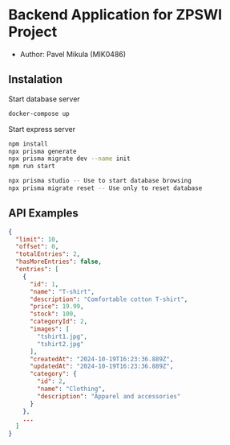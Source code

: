 # Backend Application for ZPSWI Project

- Author: Pavel Mikula (MIK0486)


## Instalation

Start database server

```bash
docker-compose up
```

Start express server

```bash
npm install
npx prisma generate
npx prisma migrate dev --name init
npm run start
```

```bash
npx prisma studio -- Use to start database browsing
npx prisma migrate reset -- Use only to reset database
```

## API Examples
```json
{
  "limit": 10,
  "offset": 0,
  "totalEntries": 2,
  "hasMoreEntries": false,
  "entries": [
    {
      "id": 1,
      "name": "T-shirt",
      "description": "Comfortable cotton T-shirt",
      "price": 19.99,
      "stock": 100,
      "categoryId": 2,
      "images": [
        "tshirt1.jpg",
        "tshirt2.jpg"
      ],
      "createdAt": "2024-10-19T16:23:36.889Z",
      "updatedAt": "2024-10-19T16:23:36.889Z",
      "category": {
        "id": 2,
        "name": "Clothing",
        "description": "Apparel and accessories"
      }
    },
    ...
  ]
}
```